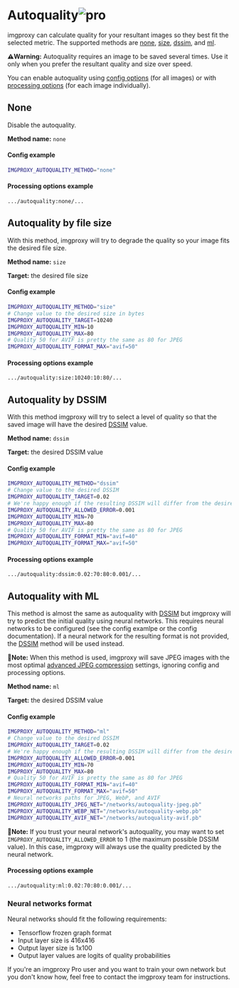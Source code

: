 # Autoquality![pro](/assets/pro.svg)

imgproxy can calculate quality for your resultant images so they best fit the selected metric. The supported methods are [none](#none), [size](#autoquality-by-file-size), [dssim](#autoquality-by-dssim), and [ml](#autoquality-with-ml).

**⚠️Warning:** Autoquality requires an image to be saved several times. Use it only when you prefer the resultant quality and size over speed.

You can enable autoquality using [config options](configuration.md#autoquality) (for all images) or with [processing options](generating_the_url.md#autoquality) (for each image individually).

## None

Disable the autoquality.

**Method name:** `none`

#### Config example

```bash
IMGPROXY_AUTOQUALITY_METHOD="none"
```

#### Processing options example

```
.../autoquality:none/...
```

## Autoquality by file size

With this method, imgproxy will try to degrade the quality so your image fits the desired file size.

**Method name:** `size`

**Target:** the desired file size

#### Config example

```bash
IMGPROXY_AUTOQUALITY_METHOD="size"
# Change value to the desired size in bytes
IMGPROXY_AUTOQUALITY_TARGET=10240
IMGPROXY_AUTOQUALITY_MIN=10
IMGPROXY_AUTOQUALITY_MAX=80
# Quality 50 for AVIF is pretty the same as 80 for JPEG
IMGPROXY_AUTOQUALITY_FORMAT_MAX="avif=50"
```

#### Processing options example

```
.../autoquality:size:10240:10:80/...
```

## Autoquality by DSSIM

With this method imgproxy will try to select a level of quality so that the saved image will have the desired [DSSIM](https://en.wikipedia.org/wiki/Structural_similarity#Structural_Dissimilarity) value.

**Method name:** `dssim`

**Target:** the desired DSSIM value

#### Config example

```bash
IMGPROXY_AUTOQUALITY_METHOD="dssim"
# Change value to the desired DSSIM
IMGPROXY_AUTOQUALITY_TARGET=0.02
# We're happy enough if the resulting DSSIM will differ from the desired by 0.001
IMGPROXY_AUTOQUALITY_ALLOWED_ERROR=0.001
IMGPROXY_AUTOQUALITY_MIN=70
IMGPROXY_AUTOQUALITY_MAX=80
# Quality 50 for AVIF is pretty the same as 80 for JPEG
IMGPROXY_AUTOQUALITY_FORMAT_MIN="avif=40"
IMGPROXY_AUTOQUALITY_FORMAT_MAX="avif=50"
```

#### Processing options example

```
.../autoquality:dssim:0.02:70:80:0.001/...
```

## Autoquality with ML

This method is almost the same as autoquality with [DSSIM](#autoquality-by-dssim) but imgproxy will try to predict the initial quality using neural networks. This requires neural networks to be configured (see the config examlpe or the config documentation). If a neural network for the resulting format is not provided, the [DSSIM](#autoquality-by-dssim) method will be used instead.

**📝Note:** When this method is used, imgproxy will save JPEG images with the most optimal [advanced JPEG compression](configuration.md#advanced-jpeg-compression) settings, ignoring config and processing options.

**Method name:** `ml`

**Target:** the desired DSSIM value

#### Config example

```bash
IMGPROXY_AUTOQUALITY_METHOD="ml"
# Change value to the desired DSSIM
IMGPROXY_AUTOQUALITY_TARGET=0.02
# We're happy enough if the resulting DSSIM will differ from the desired by 0.001
IMGPROXY_AUTOQUALITY_ALLOWED_ERROR=0.001
IMGPROXY_AUTOQUALITY_MIN=70
IMGPROXY_AUTOQUALITY_MAX=80
# Quality 50 for AVIF is pretty the same as 80 for JPEG
IMGPROXY_AUTOQUALITY_FORMAT_MIN="avif=40"
IMGPROXY_AUTOQUALITY_FORMAT_MAX="avif=50"
# Neural networks paths for JPEG, WebP, and AVIF
IMGPROXY_AUTOQUALITY_JPEG_NET="/networks/autoquality-jpeg.pb"
IMGPROXY_AUTOQUALITY_WEBP_NET="/networks/autoquality-webp.pb"
IMGPROXY_AUTOQUALITY_AVIF_NET="/networks/autoquality-avif.pb"
```

**📝Note:** If you trust your neural network's autoquality, you may want to set `IMGPROXY_AUTOQUALITY_ALLOWED_ERROR` to 1 (the maximum possible DSSIM value). In this case, imgproxy will always use the quality predicted by the neural network.

#### Processing options example

```
.../autoquality:ml:0.02:70:80:0.001/...
```

### Neural networks format

Neural networks should fit the following requirements:
* Tensorflow frozen graph format
* Input layer size is 416x416
* Output layer size is 1x100
* Output layer values are logits of quality probabilities

If you're an imgproxy Pro user and you want to train your own network but you don't know how, feel free to contact the imgproxy team for instructions.
